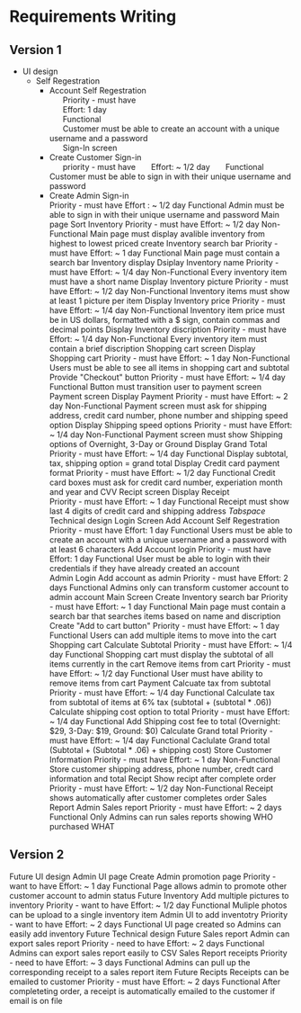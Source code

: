 # Requirements Writing 


## Version 1 
- UI design  
  - Self Regestration
    -  Account Self Regestration  
 &nbsp; &nbsp; &nbsp; Priority - must have  
 &nbsp; &nbsp; &nbsp; Effort: 1 day  
 &nbsp; &nbsp; &nbsp; Functional  
 &nbsp; &nbsp; &nbsp; Customer must be able to create an account with a unique username and a password  
 &nbsp; &nbsp; &nbsp; Sign-In screen  
    -  Create Customer Sign-in  
 &nbsp; &nbsp; &nbsp; priority - must have
 &nbsp; &nbsp; &nbsp; Effort: ~ 1/2 day
 &nbsp; &nbsp; &nbsp; Functional
 &nbsp; &nbsp; &nbsp; Customer must be able to sign in with their unique username and password 
    -  Create Admin Sign-in  
        Priority - must have
        Effort : ~ 1/2 day 
        Functional 
        Admin must be able to sign in with their unique username and password
    Main page
      Sort Inventory 
        Priority - must have
        Effort: ~ 1/2 day 
        Non-Functional
        Main page must display avalible inventory from highest to lowest priced 
      create Inventory search bar
        Priority - must have 
        Effort: ~ 1 day
        Functional 
        Main page must contain a search bar
    Inventory display
      Dsiplay Inventory name
        Priority - must have 
        Effort: ~ 1/4 day
        Non-Functional
        Every inventory item must have a short name 
      Display Inventory picture
        Priority - must have 
        Effort: ~ 1/2 day
        Non-Functional 
        Inventory items must show at least 1 picture per item 
      Display Inventory price 
        Priority - must have 
        Effort: ~ 1/4 day
        Non-Functional
        Inventory item price must be in US dollars, formatted with a $ sign, contain commas and decimal points
      Display Inventory discription
        Priority - must have 
        Effort: ~ 1/4 day
        Non-Functional
        Every inventory item must contain a brief discription 
    Shopping cart screen
      Display Shopping cart 
        Priority - must have 
        Effort: ~ 1 day
        Non-Functional
        Users must be able to see all items in shopping cart and subtotal
      Provide "Checkout" button
        Priority - must have 
        Effort: ~ 1/4 day
        Functional 
        Button must transition user to payment screen 
    Payment screen
      Display Payment 
        Priority - must have 
        Effort: ~ 2 day
        Non-Functional
        Payment screen must ask for shipping address, credit card number, phone number and shipping speed option 
      Display Shipping speed options
        Priority - must have 
        Effort: ~ 1/4 day
        Non-Functional
        Payment screen must show Shipping options of Overnight, 3-Day or Ground
      Display Grand Total 
        Priority - must have 
        Effort: ~ 1/4 day
        Functional
        Display subtotal, tax, shipping option = grand total 
      Display Credit card payment format 
        Priority - must have 
        Effort: ~ 1/2 day
        Functional
        Credit card boxes must ask for credit card number, experiation month and year and CVV
    Recipt screen
      Display Receipt  
        Priority - must have 
        Effort: ~ 1 day
        Functional
        Receipt must show last 4 digits of credit card and shipping address 
*Tabspace* Technical design
    Login Screen 
      Add Account Self Regestration
        Priority - must have 
        Effort: 1 day
        Functional 
        Users must be able to create an account with a unique username and a password with at least 6 characters
      Add Account login 
        Priority - must have 
        Effort: 1 day
        Functional 
        User must be able to login with their credentials if they have already created an account  
    Admin Login 
      Add account as admin
        Priority - must have 
        Effort: 2 days
        Functional 
        Admins only can transform customer account to admin account 
    Main Screen 
       Create Inventory search bar
        Priority - must have 
        Effort: ~ 1 day
        Functional 
        Main page must contain a search bar that searches items based on name and discription 
      Create "Add to cart button" 
        Priority - must have 
        Effort: ~ 1 day
        Functional 
        Users can add multiple items to move into the cart 
    Shopping cart 
      Calculate Subtotal 
        Priority - must have 
        Effort: ~ 1/4 day
        Functional 
        Shopping cart must display the subtotal of all items currently in the cart
      Remove items from cart
        Priority - must have 
        Effort: ~ 1/2 day
        Functional 
        User must have ability to remove items from cart 
    Payment
      Calcuate tax from subtotal 
        Priority - must have 
        Effort: ~ 1/4 day
        Functional
        Calculate tax from subtotal of items at 6% tax (subtotal + (subtotal * .06))
      Calculate shipping cost option to total 
        Priority - must have 
        Effort: ~ 1/4 day
        Functional
        Add Shipping cost fee to total (Overnight: $29, 3-Day: $19, Ground: $0)
      Calculate Grand total 
        Priority - must have 
        Effort: ~ 1/4 day
        Functional
        Caclulate Grand total (Subtotal + (Subtotal * .06) + shipping cost)
      Store Customer Information 
        Priority - must have 
        Effort: ~ 1 day
        Non-Functional
        Store customer shipping address, phone number, credt card information and total 
    Recipt 
      Show recipt after complete order 
        Priority - must have 
        Effort: ~ 1/2 day
        Non-Functional
        Receipt shows automatically after customer completes order 
    Sales Report
      Admin Sales report 
        Priority - must have 
        Effort: ~ 2 days
        Functional
        Only Admins can run sales reports showing WHO purchased WHAT 


## Version 2
 Future UI design
    Admin UI page
      Create Admin promotion page 
        Priority - want to have 
        Effort: ~ 1 day
        Functional
        Page allows admin to promote other customer account to admin status 
    Future Inventory
      Add multiple pictures to inventory 
        Priority - want to have 
        Effort: ~ 1/2 day
        Functional
        Muliple photos can be upload to a single inventory item 
      Admin UI  to add inventotry
        Priority - want to have 
        Effort: ~ 2 days
        Functional
        UI page created so Admins can easily add inventory 
 Future Technical design
Future Sales report
 Admin can export sales report
 Priority - need to have 
 Effort: ~ 2 days
 Functional
 Admins can export sales report easily to CSV 
 Sales Report receipts 
 Priority - need to have 
 Effort: ~ 3 days
 Functional
 Admins can pull up the corresponding receipt to a sales report item
 Future Recipts
 Receipts can be emailed to customer 
 Priority - must have 
 Effort: ~ 2 days
 Functional
 After completeting order, a receipt is automatically emailed to the customer if email is on file

